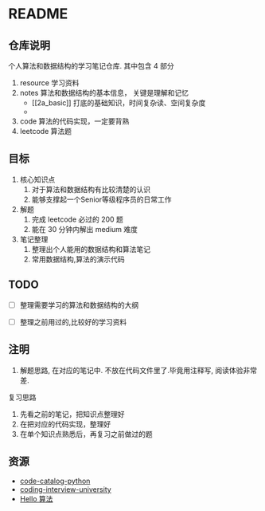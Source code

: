 # README

## 仓库说明

个人算法和数据结构的学习笔记仓库.
其中包含 4 部分

1. resource 学习资料
2. notes
   算法和数据结构的基本信息， 关键是理解和记忆
	- [[2a_basic]] 打底的基础知识，时间复杂读、空间复杂度
	- 
1. code  算法的代码实现，一定要背熟
2. leetcode 算法题

## 目标

1. 核心知识点
   1. 对于算法和数据结构有比较清楚的认识
   2. 能够支撑起一个Senior等级程序员的日常工作
2. 解题
   1. 完成 leetcode 必过的 200 题
   2. 能在 30 分钟内解出 medium 难度
3. 笔记整理
   1. 整理出个人能用的数据结构和算法笔记
   2. 常用数据结构,算法的演示代码

## TODO

- [ ] 整理需要学习的算法和数据结构的大纲
- [ ] 整理之前用过的,比较好的学习资料


## 注明

1. 解题思路, 在对应的笔记中.
不放在代码文件里了.毕竟用注释写, 阅读体验非常差.

复习思路
1. 先看之前的笔记，把知识点整理好
2. 在把对应的代码实现，整理好
3. 在单个知识点熟悉后，再复习之前做过的题

## 资源
- [code-catalog-python](https://github.com/jwasham/code-catalog-python/tree/master)
- [coding-interview-university](https://github.com/jwasham/coding-interview-university)
- [Hello 算法](https://www.hello-algo.com/)

